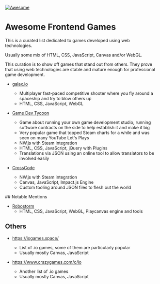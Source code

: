 [![Awesome](https://awesome.re/badge.svg)](https://awesome.re)

# Awesome Frontend Games

This is a curated list dedicated to games developed using web technologies.

Usually some mix of HTML, CSS, JavaScript, Canvas and/or WebGL.


This curation is to show off games that stand out from others.
They prove that using web technologies are stable and mature enough for professional game development.




- [galax.io](https://galax.io/)
  * Multiplayer fast-paced competitive shooter where you fly around a spaceship and try to blow others up
  * HTML, CSS, JavaScript, WebGL

- [Game Dev Tycoon](http://www.greenheartgames.com/app/game-dev-tycoon/)
  * Game about running your own game development studio, running software contracts on the side to help establish it and make it big 
  * Very popular game that topped Steam charts for a while and was seen on many YouTube Let's Plays
  * NW.js with Steam integration
  * HTML, CSS, JavaScript, jQuery with Plugins
  * Translations via JSON using an online tool to allow translators to be involved easily

- [CrossCode](http://www.cross-code.com/en/home)
  * NW.js with Steam integration
  * Canvas, JavaScript, Impact.js Engine
  * Custom tooling around JSON files to flesh out the world




## Notable Mentions

- [Robostorm](https://robostorm.io/)
  * HTML, CSS, JavaScript, WebGL, Playcanvas engine and tools
  



## Others

- https://iogames.space/
  * List of .io games, some of them are particularly popular
  * Usually mostly Canvas, JavaScript

- https://www.crazygames.com/c/io
  * Another list of .io games
  * Usually mostly Canvas, JavaScript




